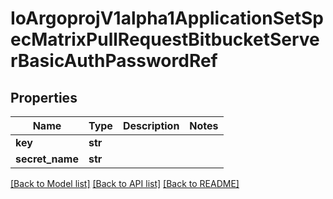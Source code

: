 # IoArgoprojV1alpha1ApplicationSetSpecMatrixPullRequestBitbucketServerBasicAuthPasswordRef

## Properties
Name | Type | Description | Notes
------------ | ------------- | ------------- | -------------
**key** | **str** |  | 
**secret_name** | **str** |  | 

[[Back to Model list]](../README.md#documentation-for-models) [[Back to API list]](../README.md#documentation-for-api-endpoints) [[Back to README]](../README.md)


